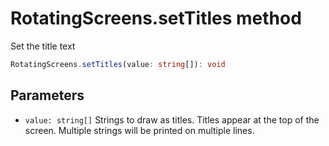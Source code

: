 # RotatingScreens.setTitles method

Set the title text

```typescript
RotatingScreens.setTitles(value: string[]): void
```

## Parameters

- `value: string[]` Strings to draw as titles. Titles appear at the top of the screen. Multiple strings will be printed on multiple lines.